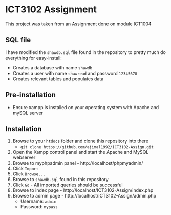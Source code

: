 # ICT3102 Assignment
This project was taken from an Assignment done on module ICT1004
## SQL file
I have modified the `shawdb.sql` file found in the repository to pretty much do everything for easy-install:
- Creates a database with name `shawdb`
- Creates a user with name `shawread` and password `12345678`
- Creates relevant tables and populates data
## Pre-installation
- Ensure xampp is installed on your operating system with Apache and mySQL server
## Installation
1. Browse to your `htdocs` folder and clone this repository into there 
    - `git clone https://github.com/ajimal1992/ICT3102-Assign.git`
2. Open the Xampp control panel and start the Apache and MySQL webserver
3. Browse to myphpadmin panel - http://localhost/phpmyadmin/
4. Click `Import`
5. Click `Browse...`
6. Browse to `shawdb.sql` found in this repository
7. Click `Go` - All imported queries should be successful
8. Browse to index page - http://localhost/ICT3102-Assign/index.php
9. Browse to admin page - http://localhost/ICT3102-Assign/admin.php
    - Username: `admin`
    - Password: `mypass`
